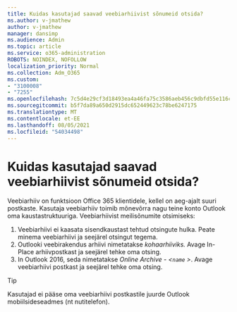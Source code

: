 ```yaml
---
title: Kuidas kasutajad saavad veebiarhiivist sõnumeid otsida?
ms.author: v-jmathew
author: v-jmathew
manager: dansimp
ms.audience: Admin
ms.topic: article
ms.service: o365-administration
ROBOTS: NOINDEX, NOFOLLOW
localization_priority: Normal
ms.collection: Adm_O365
ms.custom:
- "3100008"
- "7255"
ms.openlocfilehash: 7c5d4e29cf3d18493ea4a46fa75c3586aeb456c9dbfd55e116caa67b6cd11202
ms.sourcegitcommit: b5f7da89a650d2915dc652449623c78be6247175
ms.translationtype: MT
ms.contentlocale: et-EE
ms.lasthandoff: 08/05/2021
ms.locfileid: "54034498"
---
```

# <a name="how-users-can-search-their-online-archive-for-messages"></a>Kuidas kasutajad saavad veebiarhiivist sõnumeid otsida?

Veebiarhiiv on funktsioon Office 365 klientidele, kellel on aeg-ajalt suuri postkaste. Kasutaja veebiarhiiv toimib mõnevõrra nagu teine konto Outlook oma kaustastruktuuriga. Veebiarhiivist meilisõnumite otsimiseks:

1. Veebiarhiivi ei kaasata sisendkaustast tehtud otsingute hulka. Peate minema veebiarhiivi ja seejärel otsingut tegema.
2. Outlooki veebirakendus arhiivi nimetatakse *kohaarhiiviks.* Avage In-Place arhiivpostkast ja seejärel tehke oma otsing.
3. In Outlook 2016, seda nimetatakse *Online Archive - <`name` >*. Avage veebiarhiivi postkast ja seejärel tehke oma otsing.

> [!TIP]
> Kasutajad ei pääse oma veebiarhiivi postkastile juurde Outlook mobiilsideseadmes (nt nutitelefon).
